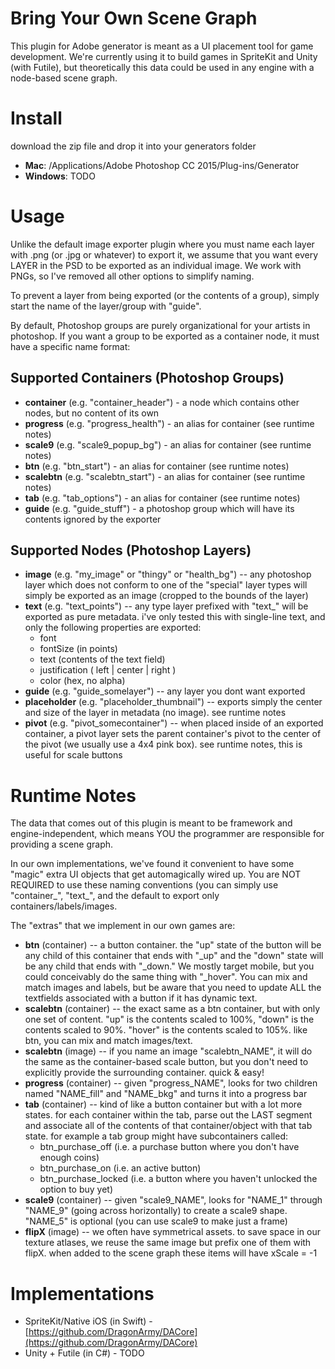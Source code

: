 Bring Your Own Scene Graph
===============================================
This plugin for Adobe generator is meant as a UI placement tool for game development. We're currently using it to build games in SpriteKit and Unity (with Futile), but theoretically this data could be used in any engine with a node-based scene graph.

Install
===============================================
download the zip file and drop it into your generators folder
* **Mac**: /Applications/Adobe Photoshop CC 2015/Plug-ins/Generator
* **Windows**: TODO

Usage
===============================================
Unlike the default image exporter plugin where you must name each layer with .png (or .jpg or whatever) to export it, we assume that you want every LAYER in the PSD to be exported as an individual image. We work with PNGs, so I've removed all other options to simplify naming. 

To prevent a layer from being exported (or the contents of a group), simply start the name of the layer/group with "guide".

By default, Photoshop groups are purely organizational for your artists in photoshop. If you want a group to be exported as a container node, it must have a specific name format:

Supported Containers (Photoshop Groups)
-------------
* **container** (e.g. "container_header") - a node which contains other nodes, but no content of its own
* **progress** (e.g. "progress_health") - an alias for container (see runtime notes)
* **scale9** (e.g. "scale9_popup_bg") - an alias for container (see runtime notes)
* **btn** (e.g. "btn_start") - an alias for container (see runtime notes)
* **scalebtn** (e.g. "scalebtn_start") - an alias for container (see runtime notes)
* **tab** (e.g. "tab_options") - an alias for container (see runtime notes)
* **guide** (e.g. "guide_stuff") - a photoshop group which will have its contents ignored by the exporter

Supported Nodes (Photoshop Layers)
------------------------------------
* **image** (e.g. "my_image" or "thingy" or "health_bg") -- any photoshop layer which does not conform to one of the "special" layer types will simply be exported as an image (cropped to the bounds of the layer)
* **text** (e.g. "text_points") -- any type layer prefixed with "text_" will be exported as pure metadata. i've only tested this with single-line text, and only the following properties are exported:
  - font
  - fontSize (in points)
  - text (contents of the text field)
  - justification ( left | center | right )
  - color (hex, no alpha)
* **guide** (e.g. "guide_somelayer") -- any layer you dont want exported
* **placeholder** (e.g. "placeholder_thumbnail") -- exports simply the center and size of the layer in metadata (no image). see runtime notes
* **pivot** (e.g. "pivot_somecontainer") -- when placed inside of an exported container, a pivot layer sets the parent container's pivot to the center of the pivot (we usually use a 4x4 pink box). see runtime notes, this is useful for scale buttons


Runtime Notes
===============================================
The data that comes out of this plugin is meant to be framework and engine-independent, which means YOU the programmer are responsible for providing a scene graph.

In our own implementations, we've found it convenient to have some "magic" extra UI objects that get automagically wired up. You are NOT REQUIRED to use these naming conventions (you can simply use "container_", "text_", and the default to export only containers/labels/images.

The "extras" that we implement in our own games are:

* **btn** (container) -- a button container. the "up" state of the button will be any child of this container that ends with "_up" and the "down" state will be any child that ends with "_down." We mostly target mobile, but you could conceivably do the same thing with "_hover". You can mix and match images and labels, but be aware that you need to update ALL the textfields associated with a button if it has dynamic text.
* **scalebtn** (container) -- the exact same as a btn container, but with only one set of content. "up" is the contents scaled to 100%, "down" is the contents scaled to 90%. "hover" is the contents scaled to 105%. like btn, you can mix and match images/text.
* **scalebtn** (image) -- if you name an image "scalebtn_NAME", it will do the same as the container-based scale button, but you don't need to explicitly provide the surrounding container. quick & easy!
* **progress** (container) -- given "progress_NAME", looks for two children named "NAME_fill" and "NAME_bkg" and turns it into a progress bar
* **tab** (container) -- kind of like a button container but with a lot more states. for each container within the tab, parse out the LAST segment and associate all of the contents of that container/object with that tab state. for example a tab group might have subcontainers called:
  * btn_purchase_off   (i.e. a purchase button where you don't have enough coins)
  * btn_purchase_on (i.e. an active button)
  * btn_purchase_locked (i.e. a button where you haven't unlocked the option to buy yet)
* **scale9** (container) -- given "scale9_NAME", looks for "NAME_1" through "NAME_9" (going across horizontally) to create a scale9 shape. "NAME_5" is optional (you can use scale9 to make just a frame)
* **flipX** (image) -- we often have symmetrical assets. to save space in our texture atlases, we reuse the same image but prefix one of them with flipX. when added to the scene graph these items will have xScale = -1



Implementations
===============================================
* SpriteKit/Native iOS (in Swift) - [https://github.com/DragonArmy/DACore](https://github.com/DragonArmy/DACore)
* Unity + Futile (in C#) - TODO

